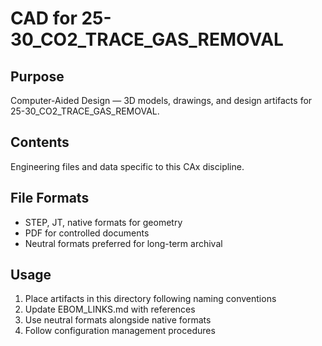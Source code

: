 # CAD for 25-30_CO2_TRACE_GAS_REMOVAL

## Purpose
Computer-Aided Design — 3D models, drawings, and design artifacts for 25-30_CO2_TRACE_GAS_REMOVAL.

## Contents
Engineering files and data specific to this CAx discipline.

## File Formats
- STEP, JT, native formats for geometry
- PDF for controlled documents
- Neutral formats preferred for long-term archival

## Usage
1. Place artifacts in this directory following naming conventions
2. Update EBOM_LINKS.md with references
3. Use neutral formats alongside native formats
4. Follow configuration management procedures
